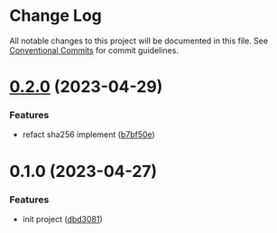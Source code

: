 # Change Log

All notable changes to this project will be documented in this file.
See [Conventional Commits](https://conventionalcommits.org) for commit guidelines.

# [0.2.0](https://github.com/yugasun/kit/compare/@ygkit/crypto@0.1.0...@ygkit/crypto@0.2.0) (2023-04-29)

### Features

- refact sha256 implement ([b7bf50e](https://github.com/yugasun/kit/commit/b7bf50e729e70d8a15905ec4d8c9774c694bcf8f))

# 0.1.0 (2023-04-27)

### Features

- init project ([dbd3081](https://github.com/yugasun/kit/commit/dbd30817fd4c7aa7cd9811943f87ce28f3f0de7f))
